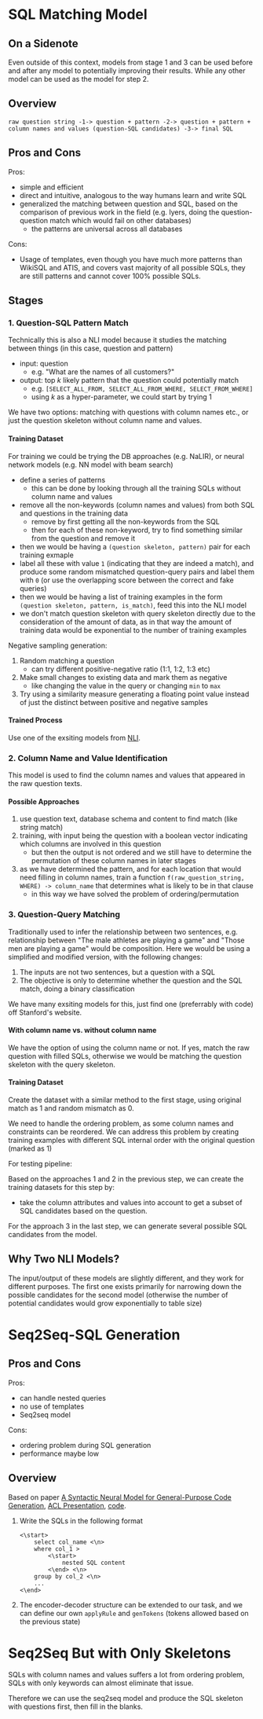 # SQL Matching Model

## On a Sidenote

Even outside of this context, models from stage 1 and 3 can be used before and after any model to potentially improving their results. While any other model can be used as the model for step 2.

## Overview

```
raw question string -1-> question + pattern -2-> question + pattern + column names and values (question-SQL candidates) -3-> final SQL
```

## Pros and Cons

Pros:

- simple and efficient
- direct and intuitive, analogous to the way humans learn and write SQL
- generalized the matching between question and SQL, based on the comparison of previous work in the field (e.g. Iyers, doing the question-question match which would fail on other databases)
    - the patterns are universal across all databases

Cons:

- Usage of templates, even though you have much more patterns than WikiSQL and ATIS, and covers vast majority of all possible SQLs, they are still patterns and cannot cover 100% possible SQLs.

## Stages

### 1. Question-SQL Pattern Match

Technically this is also a NLI model because it studies the matching between things (in this case, question and pattern)

- input: question
    - e.g. "What are the names of all customers?"
- output: top $k$ likely pattern that the question could potentially match
    - e.g. `[SELECT_ALL_FROM, SELECT_ALL_FROM_WHERE, SELECT_FROM_WHERE]`
    - using $k$ as a hyper-parameter, we could start by trying $1$

We have two options: matching with questions with column names etc., or just the question skeleton without column name and values.

#### Training Dataset

For training we could be trying the DB approaches (e.g. NaLIR), or neural network models (e.g. NN model with beam search)

- define a series of patterns
    - this can be done by looking through all the training SQLs without column name and values
- remove all the non-keywords (column names and values) from both SQL and questions in the training data
    - remove by first getting all the non-keywords from the SQL
    - then for each of these non-keyword, try to find something similar from the question and remove it
- then we would be having a `(question skeleton, pattern)` pair for each training exmaple
- label all these with value `1` (indicating that they are indeed a match), and produce some random mismatched question-query pairs and label them with `0` (or use the overlapping score between the correct and fake queries)
- then we would be having a list of training examples in the form `(question skeleton, pattern, is_match)`, feed this into the NLI model
- we don't match question skeleton with query skeleton directly due to the consideration of the amount of data, as in that way the amount of training data would be exponential to the number of training examples

Negative sampling generation:

1. Random matching a question
    - can try different positive-negative ratio (1:1, 1:2, 1:3 etc)
2. Make small changes to existing data and mark them as negative
    - like changing the value in the query or changing `min` to `max`
3. Try using a similarity measure generating a floating point value instead of just the distinct between positive and negative samples

#### Trained Process

Use one of the exsiting models from [NLI](https://nlp.stanford.edu/projects/snli/).

### 2. Column Name and Value Identification

This model is used to find the column names and values that appeared in the raw question texts.

#### Possible Approaches

1. use question text, database schema and content to find match (like string match)
2. training, with input being the question with a boolean vector indicating which columns are involved in this question
    - but then the output is not ordered and we still have to determine the permutation of these column names in later stages
3. as we have determined the pattern, and for each location that would need filling in column names, train a function `f(raw_question_string, WHERE) -> column_name` that determines what is likely to be in that clause
    - in this way we have solved the problem of ordering/permutation


### 3. Question-Query Matching

Traditionally used to infer the relationship between two sentences, e.g. relationship between "The male athletes are playing a game" and "Those men are playing a game" would be composition. Here we would be using a simplified and modified version, with the following changes:

1. The inputs are not two sentences, but a question with a SQL
2. The objective is only to determine whether the question and the SQL match, doing a binary classification

We have many exsiting models for this, just find one (preferrably with code) off Stanford's website.

#### With column name vs. without column name

We have the option of using the column name or not. If yes, match the raw question with filled SQLs, otherwise we would be matching the question skeleton with the query skeleton.

#### Training Dataset

Create the dataset with a similar method to the first stage, using original match as 1 and random mismatch as 0.

We need to handle the ordering problem, as some column names and constraints can be reordered. We can address this problem by creating training examples with different SQL internal order with the original question (marked as 1)

For testing pipeline:

Based on the approaches 1 and 2 in the previous step, we can create the training datasets for this step by:

- take the column attributes and values into account to get a subset of SQL candidates based on the question.

For the approach 3 in the last step, we can generate several possible SQL candidates from the model.

## Why Two NLI Models?

The input/output of these models are slightly different, and they work for different purposes. The first one exists primarily for narrowing down the possible candidates for the second model (otherwise the number of potential candidates would grow exponentially to table size)

# Seq2Seq-SQL Generation

## Pros and Cons

Pros:

- can handle nested queries
- no use of templates
- Seq2seq model

Cons:

- ordering problem during SQL generation
- performance maybe low

## Overview

Based on paper [A Syntactic Neural Model for General-Purpose Code Generation](https://arxiv.org/abs/1704.01696), [ACL Presentation](https://vimeo.com/234954608), [code](https://github.com/pcyin/NL2code).

1. Write the SQLs in the following format

    ```
    <\start>
        select col_name <\n>
        where col_1 >
            <\start>
                nested SQL content
            <\end> <\n>
        group by col_2 <\n>
        ...
    <\end>
    ```

2. The encoder-decoder structure can be extended to our task, and we can define our own `applyRule` and `genTokens` (tokens allowed based on the previous state)

# Seq2Seq But with Only Skeletons

SQLs with column names and values suffers a lot from ordering problem, SQLs with only keywords can almost eliminate that issue.

Therefore we can use the seq2seq model and produce the SQL skeleton with questions first, then fill in the blanks.
